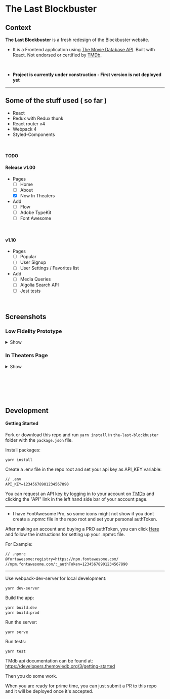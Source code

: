 # The Last Blockbuster

## Context

**The Last Blockbuster** is a fresh redesign of the Blockbuster website.

* It is a Frontend application using [The Movie Database API](https://developers.themoviedb.org). Built with React. Not endorsed or certified by [TMDb](https://www.themoviedb.org).

&nbsp;

* **Project is currently under construction - First version is not deployed yet**

---

## Some of the stuff used ( so far )

* React
* Redux with Redux thunk
* React router v4
* Webpack 4
* Styled-Components

&nbsp;

#### TODO

#### Release v1.00
- Pages
  - [ ] Home
  - [ ] About
  - [x] Now In Theaters

- Add
  - [ ] Flow
  - [ ] Adobe TypeKit
  - [ ] Font Awesome

&nbsp;

#### v1.10
- Pages
  - [ ] Popular
  - [ ] User Signup
  - [ ] User Settings / Favorites list

- Add
  - [ ] Media Queries
  - [ ] Algolia Search API
  - [ ] Jest tests

&nbsp;

## Screenshots

### Low Fidelity Prototype

<details>
<summary>Show</summary>
![low-fidelity-prototype-1](/public/img/readme/low-fidelity-prototype-1.png?raw=true)
</details>


### In Theaters Page

<details>
<summary>Show</summary>
![Temp-ScreenShot-In-Theaters-page](/public/img/readme/Temp-ScreenShot-In-Theaters-page.jpg?raw=true)
</details>

&nbsp;
---
&nbsp;

## Development

#### Getting Started
Fork or download this repo and run `yarn install` in `the-last-blockbuster` folder with the `package.json` file.

Install packages:
```
yarn install
```


Create a .env file in the repo root and set your api key as API_KEY variable:

```
// .env
API_KEY=12345678901234567890
```
You can request an API key by logging in to your account on [TMDb](https://www.themoviedb.org/login) and clicking the "API" link in the left hand side bar of your account page.

---

* I have FontAwesome Pro, so some icons might not show if you dont create a .npmrc file in the repo root and set your personal authToken.

After making an account and buying a PRO authToken, you can click [Here](https://fontawesome.com/how-to-use/on-the-web/setup/using-package-managers#installing-pro) and follow the instructions for setting up your .npmrc file.

For Example:

```
// .npmrc
@fortawesome:registry=https://npm.fontawesome.com/
//npm.fontawesome.com/:_authToken=12345678901234567890
```


---


Use webpack-dev-server for local development:
```
yarn dev-server
```
Build the app:
```
yarn build:dev
yarn build:prod
```

Run the server:
```
yarn serve
```

Run tests:
```
yarn test
```
TMdb api documentation can be found at: https://developers.themoviedb.org/3/getting-started

Then you do some work.

When you are ready for prime time, you can just submit a PR to this repo and it will be deployed once it's accepted.
